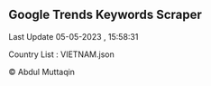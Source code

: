 

## Google Trends Keywords Scraper 
 
Last Update 05-05-2023 , 15:58:31

Country List :
VIETNAM.json



© Abdul Muttaqin 
